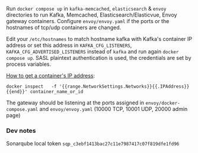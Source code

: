 Run `docker compose up` in `kafka-memcached`, `elasticsearch` & `envoy` directories to run Kafka, Memcached, Elasticsearch/Elasticvue, Envoy gateway containers. Configure `envoy/envoy.yaml` if the ports or the hostnames of tcp/udp containers are changed.

Edit your `/etc/hostnames` to match hostname kafka with Kafka's container IP address or set this address in `KAFKA_CFG_LISTENERS`, `KAFKA_CFG_ADVERTISED_LISTENERS` instead of `kafka` and run again `docker compose up`. SASL plaintext authentication is used, the credentials are set by process variables.

[How to get a container's IP address](https://stackoverflow.com/questions/17157721/how-to-get-a-docker-containers-ip-address-from-the-host):
```
docker inspect   -f '{{range.NetworkSettings.Networks}}{{.IPAddress}}{{end}}' container_name_or_id
```

The gateway should be listening at the ports assigned in `envoy/docker-compose.yaml` and `envoy/envoy.yaml` (10000 TCP, 10001 UDP, 20000 admin page)

### Dev notes
Sonarqube local token `sqp_c3ebf1413bac27c11e7987417c07f819dfe1fd96`

